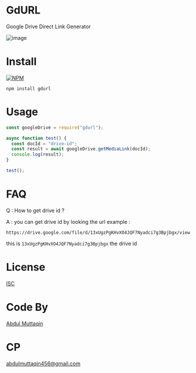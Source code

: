 # GdURL
Google Drive Direct Link Generator


![image](https://user-images.githubusercontent.com/31664438/222920474-b3e1b2db-a6ee-40db-8077-0d1bf9ecbadb.png)


# Install 
[![NPM](https://nodei.co/npm/gdurl.png?compact=true)](https://npmjs.org/package/gdurl)

```
npm install gdurl
```

# Usage 
```javascript
const googleDrive = require("gdurl");

async function test() {
  const docId = "drive-id";
  const result = await googleDrive.getMediaLink(docId);
  console.log(result); 
}

test();
```

# FAQ

Q : How to get drive id ?

A : you can get drive id by looking the url 
example :
```
https://drive.google.com/file/d/13xUgzPgKHvXO4JQF7Nyadci7g3Bpjbgx/view
```

this is `13xUgzPgKHvXO4JQF7Nyadci7g3Bpjbgx` the drive id


# License

[ISC](https://github.com/fdciabdul/GdURL)

# Code By
[Abdul Muttaqin](mailto:abdulmuttaqin456@gmail.com)

# CP 

abdulmuttaqin456@gmail.com
